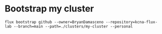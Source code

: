 # Bootstrap my cluster
```
flux bootstrap github --owner=BryanDamasceno --repository=kcna-flux-lab --branch=main --path=./clusters/my-cluster --personal
```
